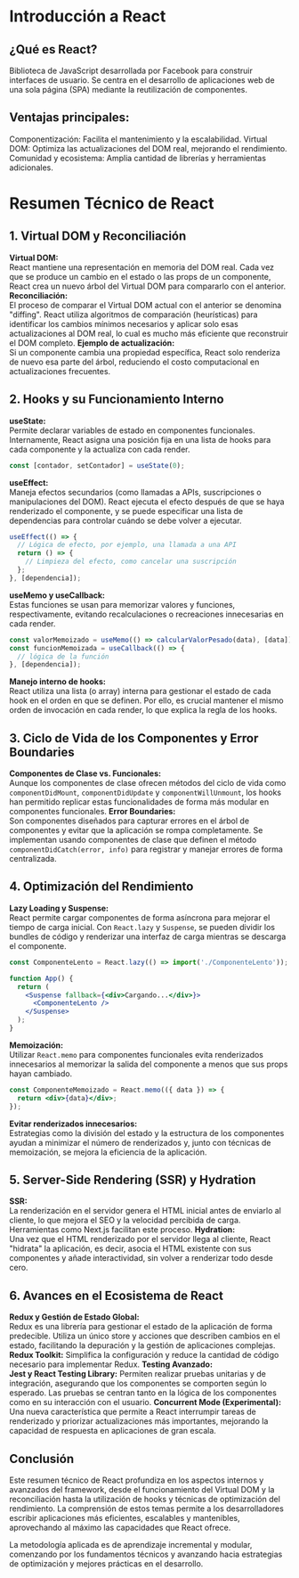 # Introducción a React
## ¿Qué es React?
Biblioteca de JavaScript desarrollada por Facebook para construir interfaces de usuario.
Se centra en el desarrollo de aplicaciones web de una sola página (SPA) mediante la reutilización de componentes.
## Ventajas principales:
Componentización: Facilita el mantenimiento y la escalabilidad.
Virtual DOM: Optimiza las actualizaciones del DOM real, mejorando el rendimiento.
Comunidad y ecosistema: Amplia cantidad de librerías y herramientas adicionales.
# Resumen Técnico de React

## 1. Virtual DOM y Reconciliación

**Virtual DOM:**  
  React mantiene una representación en memoria del DOM real. Cada vez que se produce un cambio en el estado o las props de un componente, React crea un nuevo árbol del Virtual DOM para compararlo con el anterior.
**Reconciliación:**  
  El proceso de comparar el Virtual DOM actual con el anterior se denomina "diffing". React utiliza algoritmos de comparación (heurísticas) para identificar los cambios mínimos necesarios y aplicar solo esas actualizaciones al DOM real, lo cual es mucho más eficiente que reconstruir el DOM completo.
**Ejemplo de actualización:**  
  Si un componente cambia una propiedad específica, React solo renderiza de nuevo esa parte del árbol, reduciendo el costo computacional en actualizaciones frecuentes.

## 2. Hooks y su Funcionamiento Interno

**useState:**  
  Permite declarar variables de estado en componentes funcionales. Internamente, React asigna una posición fija en una lista de hooks para cada componente y la actualiza con cada render.
  ```jsx
  const [contador, setContador] = useState(0);
  ```
**useEffect:**  
  Maneja efectos secundarios (como llamadas a APIs, suscripciones o manipulaciones del DOM). React ejecuta el efecto después de que se haya renderizado el componente, y se puede especificar una lista de dependencias para controlar cuándo se debe volver a ejecutar.
  ```jsx
  useEffect(() => {
    // Lógica de efecto, por ejemplo, una llamada a una API
    return () => {
      // Limpieza del efecto, como cancelar una suscripción
    };
  }, [dependencia]);
  ```
**useMemo y useCallback:**  
  Estas funciones se usan para memorizar valores y funciones, respectivamente, evitando recalculaciones o recreaciones innecesarias en cada render.
  ```jsx
  const valorMemoizado = useMemo(() => calcularValorPesado(data), [data]);
  const funcionMemoizada = useCallback(() => {
    // lógica de la función
  }, [dependencia]);
  ```
**Manejo interno de hooks:**  
  React utiliza una lista (o array) interna para gestionar el estado de cada hook en el orden en que se definen. Por ello, es crucial mantener el mismo orden de invocación en cada render, lo que explica la regla de los hooks.

## 3. Ciclo de Vida de los Componentes y Error Boundaries

**Componentes de Clase vs. Funcionales:**  
  Aunque los componentes de clase ofrecen métodos del ciclo de vida como `componentDidMount`, `componentDidUpdate` y `componentWillUnmount`, los hooks han permitido replicar estas funcionalidades de forma más modular en componentes funcionales.
**Error Boundaries:**  
  Son componentes diseñados para capturar errores en el árbol de componentes y evitar que la aplicación se rompa completamente. Se implementan usando componentes de clase que definen el método `componentDidCatch(error, info)` para registrar y manejar errores de forma centralizada.

## 4. Optimización del Rendimiento

**Lazy Loading y Suspense:**  
  React permite cargar componentes de forma asíncrona para mejorar el tiempo de carga inicial. Con `React.lazy` y `Suspense`, se pueden dividir los bundles de código y renderizar una interfaz de carga mientras se descarga el componente.
  ```jsx
  const ComponenteLento = React.lazy(() => import('./ComponenteLento'));
  
  function App() {
    return (
      <Suspense fallback={<div>Cargando...</div>}>
        <ComponenteLento />
      </Suspense>
    );
  }
  ```
**Memoización:**  
  Utilizar `React.memo` para componentes funcionales evita renderizados innecesarios al memorizar la salida del componente a menos que sus props hayan cambiado.
  ```jsx
  const ComponenteMemoizado = React.memo(({ data }) => {
    return <div>{data}</div>;
  });
  ```
**Evitar renderizados innecesarios:**  
  Estrategias como la división del estado y la estructura de los componentes ayudan a minimizar el número de renderizados y, junto con técnicas de memoización, se mejora la eficiencia de la aplicación.

## 5. Server-Side Rendering (SSR) y Hydration

**SSR:**  
  La renderización en el servidor genera el HTML inicial antes de enviarlo al cliente, lo que mejora el SEO y la velocidad percibida de carga. Herramientas como Next.js facilitan este proceso.
**Hydration:**  
  Una vez que el HTML renderizado por el servidor llega al cliente, React "hidrata" la aplicación, es decir, asocia el HTML existente con sus componentes y añade interactividad, sin volver a renderizar todo desde cero.

## 6. Avances en el Ecosistema de React

**Redux y Gestión de Estado Global:**  
  Redux es una librería para gestionar el estado de la aplicación de forma predecible. Utiliza un único store y acciones que describen cambios en el estado, facilitando la depuración y la gestión de aplicaciones complejas.
  **Redux Toolkit:** Simplifica la configuración y reduce la cantidad de código necesario para implementar Redux.
**Testing Avanzado:**  
  **Jest y React Testing Library:** Permiten realizar pruebas unitarias y de integración, asegurando que los componentes se comporten según lo esperado. Las pruebas se centran tanto en la lógica de los componentes como en su interacción con el usuario.
**Concurrent Mode (Experimental):**  
  Una nueva característica que permite a React interrumpir tareas de renderizado y priorizar actualizaciones más importantes, mejorando la capacidad de respuesta en aplicaciones de gran escala.

## Conclusión

Este resumen técnico de React profundiza en los aspectos internos y avanzados del framework, desde el funcionamiento del Virtual DOM y la reconciliación hasta la utilización de hooks y técnicas de optimización del rendimiento. La comprensión de estos temas permite a los desarrolladores escribir aplicaciones más eficientes, escalables y mantenibles, aprovechando al máximo las capacidades que React ofrece.

La metodología aplicada es de aprendizaje incremental y modular, comenzando por los fundamentos técnicos y avanzando hacia estrategias de optimización y mejores prácticas en el desarrollo.

